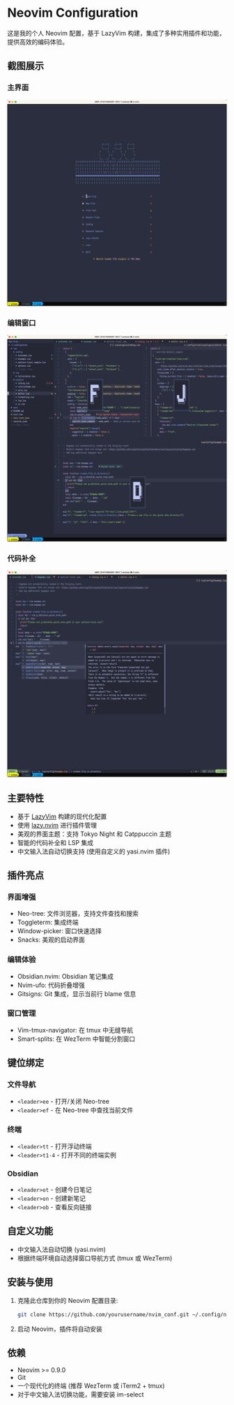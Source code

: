 # Neovim Configuration

这是我的个人 Neovim 配置，基于 LazyVim 构建，集成了多种实用插件和功能，提供高效的编码体验。

## 截图展示

### 主界面
![主界面](./res/landing.png)

### 编辑窗口
![编辑窗口](./res/window.png)

### 代码补全
![代码补全](./res/cmp.png)

## 主要特性

- 基于 [LazyVim](https://github.com/LazyVim/LazyVim) 构建的现代化配置
- 使用 [lazy.nvim](https://github.com/folke/lazy.nvim) 进行插件管理
- 美观的界面主题：支持 Tokyo Night 和 Catppuccin 主题
- 智能的代码补全和 LSP 集成
- 中文输入法自动切换支持 (使用自定义的 yasi.nvim 插件)

## 插件亮点

### 界面增强
- Neo-tree: 文件浏览器，支持文件查找和搜索
- Toggleterm: 集成终端
- Window-picker: 窗口快速选择
- Snacks: 美观的启动界面

### 编辑体验
- Obsidian.nvim: Obsidian 笔记集成
- Nvim-ufo: 代码折叠增强
- Gitsigns: Git 集成，显示当前行 blame 信息

### 窗口管理
- Vim-tmux-navigator: 在 tmux 中无缝导航
- Smart-splits: 在 WezTerm 中智能分割窗口

## 键位绑定

### 文件导航
- `<leader>ee` - 打开/关闭 Neo-tree
- `<leader>ef` - 在 Neo-tree 中查找当前文件

### 终端
- `<leader>tt` - 打开浮动终端
- `<leader>t1-4` - 打开不同的终端实例

### Obsidian
- `<leader>ot` - 创建今日笔记
- `<leader>on` - 创建新笔记
- `<leader>ob` - 查看反向链接

## 自定义功能

- 中文输入法自动切换 (yasi.nvim)
- 根据终端环境自动选择窗口导航方式 (tmux 或 WezTerm)

## 安装与使用

1. 克隆此仓库到你的 Neovim 配置目录:
   ```bash
   git clone https://github.com/yourusername/nvim_conf.git ~/.config/nvim
   ```

2. 启动 Neovim，插件将自动安装

## 依赖

- Neovim >= 0.9.0
- Git
- 一个现代化的终端 (推荐 WezTerm 或 iTerm2 + tmux)
- 对于中文输入法切换功能，需要安装 im-select

